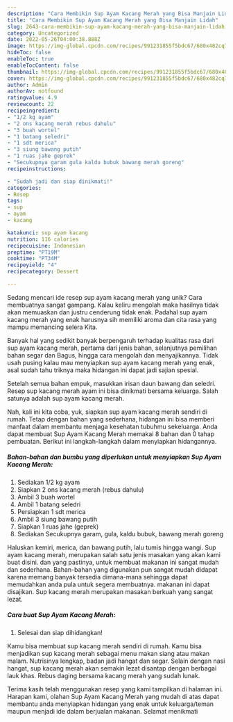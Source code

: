 ```yaml
---
description: "Cara Membikin Sup Ayam Kacang Merah yang Bisa Manjain Lidah"
title: "Cara Membikin Sup Ayam Kacang Merah yang Bisa Manjain Lidah"
slug: 2643-cara-membikin-sup-ayam-kacang-merah-yang-bisa-manjain-lidah
category: Uncategorized
date: 2022-05-26T04:00:38.888Z
image: https://img-global.cpcdn.com/recipes/991231855f5bdc67/680x482cq70/sup-ayam-kacang-merah-foto-resep-utama.jpg
hideToc: false
enableToc: true
enableTocContent: false
thumbnail: https://img-global.cpcdn.com/recipes/991231855f5bdc67/680x482cq70/sup-ayam-kacang-merah-foto-resep-utama.jpg
cover: https://img-global.cpcdn.com/recipes/991231855f5bdc67/680x482cq70/sup-ayam-kacang-merah-foto-resep-utama.jpg
author: Admin
authorAv: notfound
ratingvalue: 4.9
reviewcount: 22
recipeingredient:
- "1/2 kg ayam"
- "2 ons kacang merah rebus dahulu"
- "3 buah wortel"
- "1 batang seledri"
- "1 sdt merica"
- "3 siung bawang putih"
- "1 ruas jahe geprek"
- "Secukupnya garam gula kaldu bubuk bawang merah goreng"
recipeinstructions:

- "Sudah jadi dan siap dinikmati!"
categories:
- Resep
tags:
- sup
- ayam
- kacang

katakunci: sup ayam kacang 
nutrition: 116 calories
recipecuisine: Indonesian
preptime: "PT19M"
cooktime: "PT34M"
recipeyield: "4"
recipecategory: Dessert

---
```





Sedang mencari ide resep sup ayam kacang merah yang unik? Cara membuatnya sangat gampang. Kalau keliru mengolah maka hasilnya tidak akan memuaskan dan justru cenderung tidak enak. Padahal sup ayam kacang merah yang enak harusnya sih memiliki aroma dan cita rasa yang mampu memancing selera Kita.





Banyak hal yang sedikit banyak berpengaruh terhadap kualitas rasa dari sup ayam kacang merah, pertama dari jenis bahan, selanjutnya pemilihan bahan segar dan Bagus, hingga cara mengolah dan menyajikannya. Tidak usah pusing kalau mau menyiapkan sup ayam kacang merah yang enak,      asal sudah tahu triknya maka hidangan ini dapat jadi sajian spesial.














Setelah semua bahan empuk, masukkan irisan daun bawang dan seledri. Resep sup kacang merah ayam ini bisa dinikmati bersama keluarga. Salah satunya adalah sup ayam kacang merah.






Nah, kali ini kita coba, yuk, siapkan sup ayam kacang merah sendiri di rumah. Tetap dengan bahan yang sederhana, hidangan ini bisa memberi manfaat dalam membantu menjaga kesehatan tubuhmu sekeluarga. Anda dapat membuat Sup Ayam Kacang Merah memakai 8 bahan dan 0 tahap pembuatan. Berikut ini langkah-langkah dalam menyiapkan hidangannya.

<!--inarticleads1-->

##### Bahan-bahan dan bumbu yang diperlukan untuk menyiapkan Sup Ayam Kacang Merah:

1. Sediakan 1/2 kg ayam
1. Siapkan 2 ons kacang merah (rebus dahulu)
1. Ambil 3 buah wortel
1. Ambil 1 batang seledri
1. Persiapkan 1 sdt merica
1. Ambil 3 siung bawang putih
1. Siapkan 1 ruas jahe (geprek)
1. Sediakan Secukupnya garam, gula, kaldu bubuk, bawang merah goreng


Haluskan kemiri, merica, dan bawang putih, lalu tumis hingga wangi. Sup ayam kacang merah, merupakan salah satu jenis masakan yang akan kami buat disini. dan yang pastinya, untuk membuat makanan ini sangat mudah dan sederhana. Bahan-bahan yang digunakan pun sangat mudah didapat karena memang banyak tersedia dimana-mana sehingga dapat memudahkan anda pula untuk segera membuatnya. makanan ini dapat disajikan. Sup kacang merah merupakan masakan berkuah yang sangat lezat. 

<!--inarticleads2-->

##### Cara buat Sup Ayam Kacang Merah:


1. Selesai dan siap dihidangkan!

Kamu bisa membuat sup kacang merah sendiri di rumah. Kamu bisa menjadikan sup kacang merah sebagai menu makan siang atau makan malam. Nutrisinya lengkap, badan jadi hangat dan segar. Selain dengan nasi hangat, sup kacang merah akan semakin lezat disantap dengan berbagai lauk khas. Rebus daging bersama kacang merah yang sudah lunak. 

Terima kasih telah menggunakan resep yang kami tampilkan di halaman ini. Harapan kami, olahan Sup Ayam Kacang Merah yang mudah di atas dapat membantu anda menyiapkan hidangan yang enak untuk keluarga/teman maupun menjadi ide dalam berjualan makanan. Selamat menikmati
